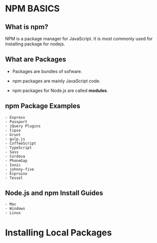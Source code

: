 # NPM BASICS

## What is npm? 

NPM  is a package manager for JavaScript. It is most commonly used for installing package for nodejs.

## What are Packages

- Packages are bundles of sofware.

- npm packages are mainly JavaScript code.

- npm packages for Node.js are called **modules**. 

## npm Package Examples
    - Express
    - Passport
    - jQuery Plugins
    - tipso
    - Grunt
    - gulp.js
    - CoffeeScript
    - TypeScript
    - Sass
    - Cordova
    - PhoneGap
    - Ionic
    - johnny-five
    - Espruino
    - Tessel
## Node.js and npm Install Guides
    - Mac
    - Windows
    - Linux
    
# Installing Local Packages
